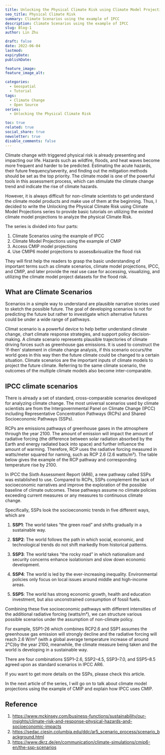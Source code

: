```yaml
---
title: Unlocking the Physical Climate Risk using Climate Model Projections(1)
seo_title: Physical Climate Risk
summary: Climate Scenarios using the example of IPCC
description: Climate Scenarios using the example of IPCC
slug: Blog-1
author: Lin Zhu

draft: false
date: 2022-06-04
lastmod: 
expiryDate: 
publishDate: 

feature_image: 
feature_image_alt: 

categories:
  - Geospatial
  - Tutorial
tags:
  - Climate Change
  - Open Source
series: 
  - Unlocking the Physical Climate Risk

toc: true
related: true
social_share: true
newsletter: true
disable_comments: false
---
```


Climate change with triggered physical risk is already presenting and impacting our life. Hazards such as wildfire, floods, and heat waves become more frequent and harder to be predicted. Estimating the acute hazards, their future frequency/severity, and finding out the mitigation methods should be set as the top priority. The climate model is one of the powerful tools in this assessment process, which can stimulate the climate change trend and indicate the rise of climate hazards.

However, it is always difficult for non-climate scientists to get understand the climate model products and make use of them at the beginning. Thus, I decided to write the Unlocking the Physical Climate Risk using Climate Model Projections series to provide basic tutorials on utilizing the existed climate model projections to analyze the physical Climate Risk.

The series is divided into four parts:
1. Climate Scenarios using the example of IPCC
2. Climate Model Projections using the example of CMIP
3. Access CMIP model projections
4. Use CMIP6 model projections to assess&visualize the flood risk

They will first help the readers to grasp the basic understanding of important terms such as climate scenarios, climate model projections, IPCC, and CMIP, and later provide the real use case for accessing, visualizing, and utilizing the climate model project datasets for the flood risk.

## What are Climate Scenarios

Scenarios in a simple way to understand are plausible narrative stories used to sketch the possible future. The goal of developing scenarios is not for predicting the future but rather to investigate which alternative futures could be under a wide range of pathways.

Climat scenario is a powerful device to help better understand climate change, chart climate response strategies, and support policy decision-making. A climate scenario represents plausible trajectories of climate driving forces such as greenhouse gas emissions. It is used to construct the ‘if-then’ statement in climate change analysis, if this scenario occurs/the world goes in this way then the future climate could be changed to a certain situation. Climate scenarios are the important inputs of climate models to project the future climate. Referring to the same climate scenario, the outcomes of the multiple climate models also become inter-comparable.


## IPCC climate scenarios

There is already a set of standard, cross-comparable scenarios developed for analyzing climate change. The most universal scenarios used by climate scientists are from the Intergovernmental Panel on Climate Change (IPCC) including Representative Concentration Pathways (RCPs) and Shared Socioeconomic Pathways (SSPs).

RCPs are emissions pathways of greenhouse gases in the atmosphere through the year 2100. The amount of emission will impact the amount of radiative forcing (the difference between solar radiation absorbed by the Earth and energy radiated back into space) and further influence the amount of warming. Therefore, RCP uses the radiative forcing measured in watts/meter squared for naming, such as RCP 2.6 (2.6 watts/m²). The table below gives the example of the RCP pathway and corresponding temperature rise by 2100.

In IPCC the Sixth Assessment Report (AR6), a new pathway called SSPs was established to use. Compared to RCPs, SSPs complement the lack of socioeconomic narratives and improve the exploration of the possible baseline of climate outcomes. These pathways assume no climate policies exceeding current measures or any measures to continuous climate change.

Specifically, SSPs look the socioeconomic trends in five different ways, which are

1) **SSP1**: The world takes “the green road” and shifts gradually in a sustainable way.

2) **SSP2**: The world follows the path in which social, economic, and technological trends do not shift markedly from historical patterns.

3) **SSP3**: The world takes “the rocky road” in which nationalism and security concerns enhance isolationism and slow down economic development.

4) **SSP4**: The world is led by the ever-increasing inequality. Environmental policies only focus on local issues around middle and high-income areas.

5) **SSP5**: The world has strong economic growth, health and education investment, but also unconstrained consumption of fossil fuels.

Combining these five socioeconomic pathways with different intensities of the additional radiative forcing (watts/m²), we can structure various possible scenarios under the assumption of non-climate policy.

For example, SSP1-26 which combines RCP2.6 and SSP1 assumes the greenhouse gas emission will strongly decline and the radiative forcing will reach 2.6 W/m² (with a global average temperature increase of around 2°C)by the year 2100, meanwhile, the climate measure being taken and the world is developing in a sustainable way.

There are four combinations SSP1–2.6, SSP2–4.5, SSP3–7.0, and SSP5–8.5 agreed upon as standard scenarios in IPCC AR6.

If you want to get more details on the SSPs, please check this article.

In the next article of the series, I will go on to talk about climate model projections using the example of CMIP and explain how IPCC uses CMIP.

## Reference

1. https://www.mckinsey.com/business-functions/sustainability/our-insights/climate-risk-and-response-physical-hazards-and-socioeconomic-impacts
2. https://sedac.ciesin.columbia.edu/ddc/ar5_scenario_process/scenario_background.html
3. https://www.dkrz.de/en/communication/climate-simulations/cmip6-en/the-ssp-scenarios